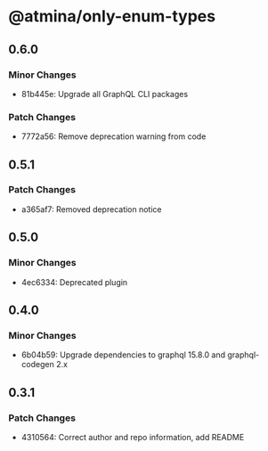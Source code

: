 # @atmina/only-enum-types

## 0.6.0

### Minor Changes

- 81b445e: Upgrade all GraphQL CLI packages

### Patch Changes

- 7772a56: Remove deprecation warning from code

## 0.5.1

### Patch Changes

- a365af7: Removed deprecation notice

## 0.5.0

### Minor Changes

- 4ec6334: Deprecated plugin

## 0.4.0

### Minor Changes

- 6b04b59: Upgrade dependencies to graphql 15.8.0 and graphql-codegen 2.x

## 0.3.1

### Patch Changes

- 4310564: Correct author and repo information, add README
